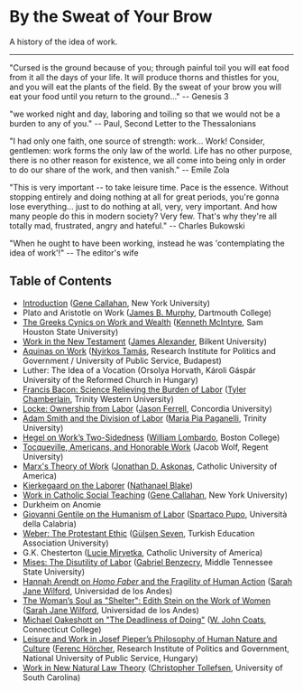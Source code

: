 # By the Sweat of Your Brow

A history of the idea of work.

__________

"Cursed is the ground because of you; through painful toil you will eat food from it
all the days of your life. It will produce thorns and thistles for you,
and you will eat the plants of the field. By the sweat of your brow
you will eat your food until you return to the ground..." -- Genesis 3

"we worked night and day, laboring and toiling so that we would not be a burden
to any of you." -- Paul, Second Letter to the Thessalonians

"I had only one faith, one source of strength: work... Work! Consider, gentlemen:
work forms the only law of the world. Life has no other purpose, there is no
other reason for existence, we all come into being only in order to do our
share of the work, and then vanish." -- Emile Zola

"This is very important -- to take leisure time. Pace is the essence. Without
stopping entirely and doing nothing at all for great periods, you're gonna lose
everything... just to do nothing at all, very, very important. And how many
people do this in modern society? Very few. That's why they're all totally mad,
frustrated, angry and hateful." -- Charles Bukowski

"When he ought to have been working, instead he was 'contemplating the idea of
work'!" -- The editor's wife


## Table of Contents

- [Introduction](abstracts/intro.md) ([Gene Callahan](bios/callahan.md), New York University)
- Plato and Aristotle on Work ([James B. Murphy](bios/murphy.md), Dartmouth College)
- [The Greeks Cynics on Work and Wealth](abstracts/cynics.md) ([Kenneth
McIntyre](bios/mcintyre.md), Sam Houston State University)
- [Work in the New Testament](abstracts/newtestament.md) ([James
Alexander](bios/alexander.md), Bilkent University)
- [Aquinas on Work](abstracts/aquinas.md) ([Nyirkos Tamás](bios/nyirkos.md), Research Institute for Politics and Government /
University of Public Service, Budapest)
- Luther: The Idea of a Vocation (Orsolya Horvath, Károli Gáspár University of
the Reformed Church in Hungary)
- [Francis Bacon: Science Relieving the Burden of Labor](abstracts/bacon.md)
([Tyler Chamberlain](bios/chamberlain.md), Trinity Western University)
- [Locke: Ownership from Labor](abstracts/locke.md) ([Jason
Ferrell](bios/ferrell.md), Concordia University)
- [Adam Smith and the Division of Labor](abstracts/smith.md) ([Maria Pia
Paganelli](bios/paganelli.md), Trinity University)
- [Hegel on Work’s Two-Sidedness](abstracts/hegel.md) ([William
Lombardo](bios/lombardo.md), Boston College)
- [Tocqueville, Americans, and Honorable Work](abstracts/tocqueville.md) (Jacob Wolf, Regent University)
- [Marx's Theory of Work](abstracts/marx.md) ([Jonathan D. Askonas](bios/askonas.md), Catholic University of America)
- [Kierkegaard on the Laborer](abstracts/kierkegaard.md) ([Nathanael Blake](bios/blake.md))
- [Work in Catholic Social Teaching](abstracts/cst.md) ([Gene Callahan](bios/callahan.md), New York University)
- Durkheim on Anomie
- [Giovanni Gentile on the Humanism of Labor](abstracts/gentile.md) ([Spartaco Pupo](bios/pupo.md), Università della
Calabria)
- [Weber: The Protestant Ethic](abstracts/weber.md) ([Gülşen Seven](bios/seven.md), Turkish Education Association University)
- G.K. Chesterton ([Lucie Miryetka](bios/miryetka.md), Catholic University of America)
- [Mises: The Disutility of Labor](abstracts/mises.md) ([Gabriel
Benzecry](bios/benzecry.md), Middle Tennessee State
University)
- [Hannah Arendt on *Homo Faber* and the Fragility of Human
Action](abstracts/arendt.md) ([Sarah Jane Wilford](bios/wilford.md), Universidad de los Andes)
- [The Woman’s Soul as "Shelter": Edith Stein on the Work of Women](abstracts/stein.md) ([Sarah Jane Wilford](bios/wilford.md), Universidad de los Andes)
- [Michael Oakeshott on "The Deadliness of Doing"](abstracts/oakeshott.md) ([W. John
Coats](bios/coats.md), Connecticut College)
- [Leisure and Work in Josef Pieper’s Philosophy of Human Nature and
Culture](abstracts.pieper.md)
([Ferenc Hörcher](bios/horcher.md), Research Institute of Politics and Government, National University of Public Service,
Hungary)
- [Work in New Natural Law Theory](abstracts/nnlt.md) ([Christopher Tollefsen](bios/tollefsen.md), University of South
Carolina)

